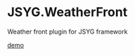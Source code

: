 # JSYG.WeatherFront
Weather front plugin for JSYG framework

[demo](http://yannickbochatay.github.io/JSYG.WeatherFront/)